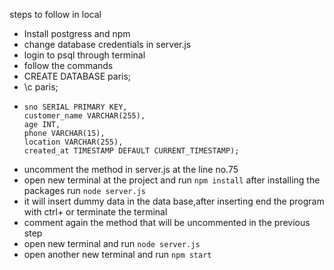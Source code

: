 steps to follow in local
- Install postgress and npm
- change database credentials in server.js
- login to psql through terminal
- follow the commands
- CREATE DATABASE paris;
- \c paris;
- ```CREATE TABLE customers (
  sno SERIAL PRIMARY KEY,
  customer_name VARCHAR(255),
  age INT,
  phone VARCHAR(15),
  location VARCHAR(255),
  created_at TIMESTAMP DEFAULT CURRENT_TIMESTAMP);
- uncomment the method in server.js at the line no.75
- open new terminal at the project and run `npm install` after installing the packages run `node server.js`
- it will insert dummy data in the data base,after inserting end the     program with ctrl+ or terminate the terminal
- comment again the method that will be uncommented in the previous step
- open new terminal and run `node server.js`
- open another new terminal and run `npm start`